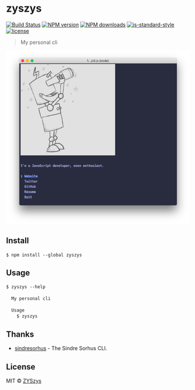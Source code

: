 # zyszys

[![Build Status](https://travis-ci.org/ZYSzys/zyszys.svg?branch=master)](https://travis-ci.org/ZYSzys/zyszys)
[![NPM version](https://img.shields.io/npm/v/zyszys.svg?style=flat)](https://npmjs.com/package/zyszys)
[![NPM downloads](https://img.shields.io/npm/dm/zyszys.svg?style=flat)](https://npmjs.com/package/zyszys)
[![js-standard-style](https://img.shields.io/badge/code%20style-standard-brightgreen.svg)](http://standardjs.com)
[![license](https://img.shields.io/github/license/ZYSzys/zyszys.svg)](https://github.com/ZYSzys/zyszys/blob/master/LICENSE)

> My personal cli

![](/screenshot.png)

## Install

```
$ npm install --global zyszys
```

## Usage

```
$ zyszys --help

  My personal cli

  Usage
    $ zyszys

```

## Thanks

- [sindresorhus](https://github.com/sindresorhus/sindresorhus) - The Sindre Sorhus CLI.

## License

MIT © [ZYSzys](http://zyszys.top)

